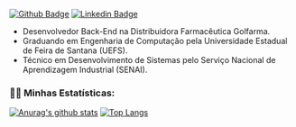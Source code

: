 [![Github Badge](https://img.shields.io/badge/-Github-000?style=flat-square&logo=Github&logoColor=white&link=https://github.com/LaercioSR)](https://github.com/LaercioSR)
[![Linkedin Badge](https://img.shields.io/badge/-laerciorios-blue?style=flat-square&logo=Linkedin&logoColor=white&link=https://www.linkedin.com/in/laerciorios/)](https://www.linkedin.com/in/laerciorios/)


- Desenvolvedor Back-End na Distribuidora Farmacêutica Golfarma.
- Graduando em Engenharia de Computação pela Universidade Estadual de Feira de Santana (UEFS).
- Técnico em Desenvolvimento de Sistemas pelo Serviço Nacional de Aprendizagem Industrial (SENAI).
### :man_technologist: Minhas Estatísticas:
[![Anurag's github stats](https://github-readme-stats.vercel.app/api?username=laerciosr&count_private=true&show_icons=true&theme=vue)](https://github.com/anuraghazra/github-readme-stats)
[![Top Langs](https://github-readme-stats.vercel.app/api/top-langs/?username=laerciosr&layout=compact)](https://github.com/anuraghazra/github-readme-stats)